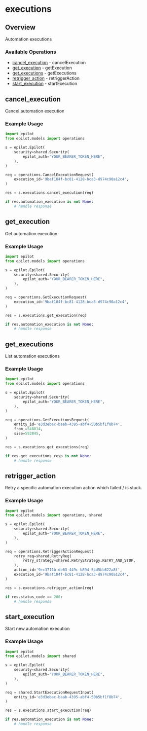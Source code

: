 # executions

## Overview

Automation executions

### Available Operations

* [cancel_execution](#cancel_execution) - cancelExecution
* [get_execution](#get_execution) - getExecution
* [get_executions](#get_executions) - getExecutions
* [retrigger_action](#retrigger_action) - retriggerAction
* [start_execution](#start_execution) - startExecution

## cancel_execution

Cancel automation execution

### Example Usage

```python
import epilot
from epilot.models import operations

s = epilot.Epilot(
    security=shared.Security(
        epilot_auth="YOUR_BEARER_TOKEN_HERE",
    ),
)

req = operations.CancelExecutionRequest(
    execution_id='9baf184f-bc81-4128-bca3-d974c90a12c4',
)

res = s.executions.cancel_execution(req)

if res.automation_execution is not None:
    # handle response
```

## get_execution

Get automation execution

### Example Usage

```python
import epilot
from epilot.models import operations

s = epilot.Epilot(
    security=shared.Security(
        epilot_auth="YOUR_BEARER_TOKEN_HERE",
    ),
)

req = operations.GetExecutionRequest(
    execution_id='9baf184f-bc81-4128-bca3-d974c90a12c4',
)

res = s.executions.get_execution(req)

if res.automation_execution is not None:
    # handle response
```

## get_executions

List automation executions

### Example Usage

```python
import epilot
from epilot.models import operations

s = epilot.Epilot(
    security=shared.Security(
        epilot_auth="YOUR_BEARER_TOKEN_HERE",
    ),
)

req = operations.GetExecutionsRequest(
    entity_id='e3d3ebac-baab-4395-abf4-50b5bf1f8b74',
    from_=548814,
    size=592845,
)

res = s.executions.get_executions(req)

if res.get_executions_resp is not None:
    # handle response
```

## retrigger_action

Retry a specific automation execution action which failed / is stuck.

### Example Usage

```python
import epilot
from epilot.models import operations, shared

s = epilot.Epilot(
    security=shared.Security(
        epilot_auth="YOUR_BEARER_TOKEN_HERE",
    ),
)

req = operations.RetriggerActionRequest(
    retry_req=shared.RetryReq(
        retry_strategy=shared.RetryStrategy.RETRY_AND_STOP,
    ),
    action_id='9ec3711b-db63-449c-b894-54d5bb622a8f',
    execution_id='9baf184f-bc81-4128-bca3-d974c90a12c4',
)

res = s.executions.retrigger_action(req)

if res.status_code == 200:
    # handle response
```

## start_execution

Start new automation execution

### Example Usage

```python
import epilot
from epilot.models import shared

s = epilot.Epilot(
    security=shared.Security(
        epilot_auth="YOUR_BEARER_TOKEN_HERE",
    ),
)

req = shared.StartExecutionRequestInput(
    entity_id='e3d3ebac-baab-4395-abf4-50b5bf1f8b74',
)

res = s.executions.start_execution(req)

if res.automation_execution is not None:
    # handle response
```
